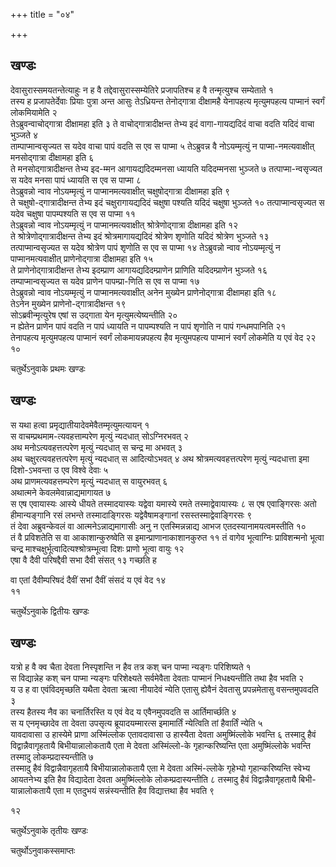 +++
title = "०४"

+++
## खण्डः


देवासुरास्समयतन्तेत्याहुः न ह वै तद्देवासुरास्सम्येतिरे प्रजापतिश्च ह वै
तन्मृत्युश्च सम्येताते १   
तस्य ह प्रजापतेर्देवाः प्रियाः पुत्रा अन्त आसुः
तेऽध्रियन्त तेनोद्गात्रा दीक्षामहै येनापहत्य मृत्युमपहत्य पाप्मानं
स्वर्गं लोकमियामेति २   
तेऽब्रुवन्वाचोद्गात्रा दीक्षामहा इति ३
ते वाचोद्गात्रादीक्षन्त तेभ्य इदं वागा-गायद्यदिदं वाचा वदति यदिदं वाचा
भुञ्जते ४   
ताम्पाप्मान्वसृज्यत स यदेव वाचा पापं वदति स एव स पाप्मा ५
तेऽब्रुवन्न वै नोऽयम्मृत्युं न पाप्मा-नमत्यवाक्षीत् मनसोद्गात्रा
दीक्षामहा इति ६   
ते मनसोद्गात्रादीक्षन्त तेभ्य इद-म्मन
आगायद्यदिदम्मनसा ध्यायति यदिदम्मनसा भुञ्जते ७
तत्पाप्मा-न्वसृज्यत स यदेव मनसा पापं ध्यायति स
एव स पाप्मा ८   
तेऽब्रुवन्नो न्वाव नोऽयम्मृत्युं न पाप्मानमत्यवाक्षीत्
चक्षुषोद्गात्रा दीक्षामहा इति ९   
ते चक्षुषो-द्गात्रादीक्षन्त तेभ्य इदं
चक्षुरागायद्यदिदं चक्षुषा पश्यति यदिदं चक्षुषा भुञ्जते १०
तत्पाप्मान्वसृज्यत स यदेव चक्षुषा पापम्पश्यति स एव स
पाप्मा ११   
तेऽब्रुवन्नो न्वाव नोऽयम्मृत्युं न पाप्मानमत्यवाक्षीत्
श्रोत्रेणोद्गात्रा दीक्षामहा इति १२   
ते
श्रोत्रेणोद्गात्रादीक्षन्त
तेभ्य इदं श्रोत्रमागायद्यदिदं श्रोत्रेण शृणोति यदिदं श्रोत्रेण भुञ्जते
१३   
तत्पाप्मान्वसृज्यत स यदेव श्रोत्रेण पापं शृणोति स एव स पाप्मा १४
तेऽब्रुवन्नो न्वाव नोऽयम्मृत्युं न पाप्मानमत्यवाक्षीत्
प्राणेनोद्गात्रा दीक्षामहा इति १५   
ते
प्राणेनोद्गात्रादीक्षन्त तेभ्य इदम्प्राण आगायद्यदिदम्प्राणेन
प्राणिति यदिदम्प्राणेन भुञ्जते १६   
तम्पाप्मान्वसृज्यत स यदेव
प्राणेन पापम्प्रा-णिति स एव स पाप्मा १७   
तेऽब्रुवन्नो न्वाव
नोऽयम्मृत्युं न पाप्मानमत्यवाक्षीत् अनेन मुख्येन
प्राणेनोद्गात्रा दीक्षामहा इति १८   
तेऽनेन
मुख्येन प्राणेनो-द्गात्रादीक्षन्त १९   
सोऽब्रवीन्मृत्युरेष एषां स उद्गाता
येन मृत्युमत्येष्यन्तीति २०   
न ह्येतेन प्राणेन पापं वदति न पापं ध्यायति
न पापम्पश्यति न पापं शृणोति न पापं गन्धमपानिति २१   
तेनापहत्य मृत्युमपहत्य
पाप्मानं स्वर्गं लोकमायन्नपहत्य हैव मृत्युमपहत्य पाप्मानं स्वर्गं लोकमेति य एवं वेद २२   
१०   


चतुर्थेऽनुवाके प्रथमः खण्डः

## खण्डः 

 

स यथा हत्वा प्रमृद्यातीयादेवमेवैतम्मृत्युमत्यायन् १   
स
वाचम्प्रथमाम-त्यवहत्ताम्परेण मृत्युं
न्यदधात् सोऽग्निरभवत् २   
अथ मनोऽत्यवहत्तत्परेण मृत्युं न्यदधात् स चन्द्र
मा अभवत् ३   
अथ चक्षुरत्यवहत्तत्परेण मृत्युं न्यदधात् स आदित्योऽभवत् ४
अथ श्रोत्रमत्यवहत्तत्परेण मृत्युं न्यदधात्ता इमा दिशो-ऽभवन्ता उ एव
विश्वे देवाः ५   
अथ प्राणमत्यवहत्तम्परेण मृत्युं न्यदधात् स वायुरभवत्
६   
अथात्मने केवलमेवान्नाद्यमागायत ७   
स एष एवायास्यः आस्ये धीयते
तस्मादयास्यः यद्वेवा यमास्ये रमते तस्माद्वेवायास्यः ८
स एष एवाङ्गिरसः अतो हीमान्यङ्गानि रसं लभन्ते तस्मादाङ्गिरसः
यद्वेवैषामङ्गानां रसस्तस्माद्वेवाङ्गिरसः ९   
तं देवा
अब्रुवन्केवलं वा आत्मनेऽन्नाद्यमागासीः अनु न एतस्मिन्नन्नाद्य आभज
एतदस्यानामयत्वमस्तीति १०   
तं वै प्रविशतेति स वा
आकाशान्कुरुष्वेति स इमान्प्राणानाकाशानकुरुत ११
तं वागेव भूत्वाग्निः प्राविशन्मनो भूत्वा चन्द्र
माश्चक्षुर्भूत्वादित्यश्श्रोत्रम्भूत्वा
दिशः प्राणो भूत्वा वायुः १२   
एषा वै दैवी परिषद्दैवी सभा दैवी संसत् १३
गच्छति ह 

वा एतां दैवीम्परिषदं दैवीं सभां दैवीं संसदं य एवं वेद १४   
११   


चतुर्थेऽनुवाके द्वितीयः खण्डः

## खण्डः 

 

यत्रो ह वै क्व चैता देवता निस्पृशन्ति न हैव तत्र कश् चन पाप्मा न्यङ्गः
परिशिष्यते १   
स विद्यान्नेह कश् चन पाप्मा न्यङ्गः परिशेक्ष्यते
सर्वमेवैता देवताः पाप्मानं निधक्ष्यन्तीति तथा हैव भवति २   
य उ
ह वा एवंविदमृच्छति यथैता देवता ऋत्वा नीयादेवं न्येति एतासु ह्येवैनं
देवतासु प्रपन्नमेतासु वसन्तमुपवदति ३   
तस्य हैतस्य नैव का
चनार्तिरस्ति य एवं वेद य एवैनमुपवदति स आर्तिमार्च्छति ४   
स
य एनमृच्छादेव ता देवता उपसृत्य ब्रूयादयम्मारत्स इमामार्तिं न्येत्विति
तां हैवार्तिं न्येति ५   
यावदावासा उ हास्येमे प्राणा अस्मिंल्लोक
एतावदावासा उ हास्यैता देवता अमुष्मिंल्लोके भवन्ति ६
तस्मादु हैवं विद्वान्नैवागृहतायै बिभीयान्नालोकतायै एता मे
देवता अस्मिंल्लो-के गृहान्करिष्यन्ति एता अमुष्मिंल्लोके भवन्ति
तस्मादु लोकम्प्रदास्यन्तीति ७   
तस्मादु हैवं विद्वान्नैवागृहतायै
बिभीयान्नालोकतायै एता मे देवता अस्मिं-ल्लोके
गृहेभ्यो गृहान्करिष्यन्ति स्वेभ्य आयतनेभ्य इति हैव
विद्यादेता देवता अमुष्मिंल्लोके लोकम्प्रदास्यन्तीति ८
तस्मादु हैवं विद्वान्नैवागृहतायै बिभी-यान्नालोकतायै एता म
एतदुभयं सन्नंस्यन्तीति हैव विद्यात्तथा हैव भवति ९   


१२   


चतुर्थेऽनुवाके तृतीयः खण्डः

चतुर्थोऽनुवाकस्समाप्तः 
